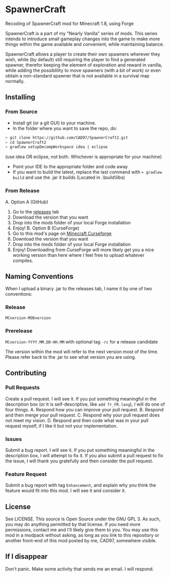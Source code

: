 # SpawnerCraft
Recoding of SpawnerCraft mod for Minecraft 1.8, using Forge

SpawnerCraft is a part of my "Nearly Vanilla" series of mods. This series intends to introduce small gameplay changes
into the game to make more things within the game available and convenient, while maintaining balance.

SpawnerCraft allows a player to create their own spawners wherever they wish, while (by default) still requiring the
player to find a generated spawner, therefor keeping the element of exploration and reward in vanilla, while adding the
possiblility to move spawners (with a bit of work) or even obtain a non-standard spawner that is not available in a
survival map normally.

## Installing
### From Source
* Install git (or a git GUI) to your machine.
* In the folder where you want to save the repo, do:
```bash
> git clone https://github.com/CAD97/SpawnerCraft2.git
> cd SpawnerCraft2
> gradlew setupDecompWorkspace idea | eclipse
```
(use idea OR eclipse, not both. Whichever is appropriate for your machine)
* Point your IDE to the appropriate folder and code away
* If you want to build the latest, replace the last command with `> gradlew build` and use the .jar it builds
(Located in .\build\libs)

### From Release
A. Option A (GitHub)
  1. Go to the [releases](https://github.com/CAD97/SpawnerCraft2/releases) tab
  2. Download the version that you want
  3. Drop into the mods folder of your local Forge installation
  4. Enjoy!
B. Option B (CurseForge)
  1. Go to this mod's page on [Minecraft Curseforge](http://minecraft.curseforge.com/mc-mods/221268-spawnercraft)
  2. Download the version that you want
  3. Drop into the mods folder of your local Forge installation
  4. Enjoy!
Downloading from CurseForge will more likely get you a nice working version than here where I feel free to upload whatever compiles.

## Naming Conventions
When I upload a binary .jar to the releases tab, I name it by one of two conventions:
### Release
`MCversion-MODversion`
### Prerelease
`MCversion-YYYY.MM.DD-HH.MM` with optional tag `-rc` for a release candidate

The version within the mod will refer to the next version most of the time. Please refer back to the .jar to see what
version you are using.

## Contributing
### Pull Requests
Create a pull request. I will see it. If you put something meaningful in the description box (or it is self-descriptive,
like `add fr_FR.lang`), I will do one of four things. A. Respond how you can improve your pull request. B. Respond and
then merge your pull request. C. Respond why your pull request does not meet my vision. D. Respond and then code what
was in your pull request myself, if I like it but not your implementation.
### Issues
Submit a bug report. I will see it. If you put something meaningful in the description box, I will attempt to fix it.
If you also submit a pull request to fix the issue, I will thank you gratefully and then consider the pull request.
### Feature Request
Submit a bug report with tag `Enhancement`, and explain why you think the feature would fit into this mod. I will see it
and consider it.

## License
See LICENSE. This source is Open Source under the GNU GPL 3. As such, you may do anything permitted by that license.
If you need more permissions, contact me and I'll likely give them to you. You may use this mod in a modpack without
asking, as long as you link to this repository or another front-end of this mod posted by me, CAD97, somewhere visible.

## If I disappear
Don't panic. Make some activity that sends me an email. I will respond.
